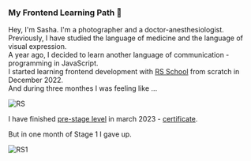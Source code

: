 ### My Frontend Learning Path  🚀

Hey, I'm Sasha. I'm a photographer and a doctor-anesthesiologist.  
Previously, I have studied the language of medicine and the language of visual expression.  
A year ago, I decided to learn another language of communication - programming in JavaScript.  
I started learning frontend development with [RS School](https://rs.school/) from scratch in December 2022.  
And during three monthes I was feeling like ...

![RS](https://github.com/sashaivanovaPro/sashaivanovaPro/assets/118177121/2b66629c-baa7-4484-a94d-85c5f49dbf32)

I have finished [pre-stage level](https://rs.school/js-stage0/) in march 2023 - [certificate](https://drive.google.com/file/d/1ZRelM6z8ZRbNunmKGkNIQZ4tFI-uW52y/view?usp=drive_link).

But in one month of Stage 1 I gave up.  

![RS1](https://github.com/sashaivanovaPro/sashaivanovaPro/assets/118177121/4f953731-9071-4e04-b814-a5ceba3e697a)





<!--
**sashaivanovaPro/sashaivanovaPro** is a ✨ _special_ ✨ repository because its `README.md` (this file) appears on your GitHub profile.

Here are some ideas to get you started:

- 🔭 I’m currently working on ...
- 🌱 I’m currently learning ...
- 👯 I’m looking to collaborate on ...
- 🤔 I’m looking for help with ...
- 💬 Ask me about ...
- 📫 How to reach me: ...
- 😄 Pronouns: ...
- ⚡ Fun fact: ...
-->
